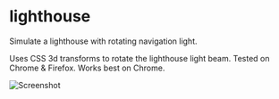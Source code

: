 # lighthouse
Simulate a lighthouse with rotating navigation light.  
  
Uses CSS 3d transforms to rotate the lighthouse light beam. 
Tested on Chrome & Firefox. Works best on Chrome.
  
![Screenshot](https://github.com/wayneparrott/lighthouse/blob/master/screenshot-animated.gif)



